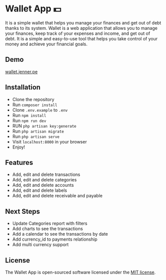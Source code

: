 # Wallet App 💵

It is a simple wallet that helps you manage your finances and get out of debt thanks to its system.
Wallet is a web application that allows you to manage your finances, keep track of your expenses and income, and get out
of debt. It is a simple and easy-to-use tool that helps you take control of your money and achieve your financial goals.

## Demo

[wallet.jenner.pe](https://wallet.jenner.pe)

## Installation

* Clone the repository
* Run `composer install`
* Clone `.env.example` to `.env`
* Run `npm install`
* Run `npm run dev`
* RUN `php artisan key:generate`
* Run `php artisan migrate`
* Run `php artisan serve`
* Visit `localhost:8000` in your browser
* Enjoy!

## Features

* Add, edit and delete transactions
* Add, edit and delete categories
* Add, edit and delete accounts
* Add, edit and delete labels
* Add, edit and delete receivable and payable

## Next Steps
* Update Categories report with filters
* Add charts to see the transactions
* Add a calendar to see the transactions by date
* Add currency_id to payments relationship
* Add multi currency support

## License

The Wallet App is open-sourced software licensed under the [MIT license](https://opensource.org/licenses/MIT).
